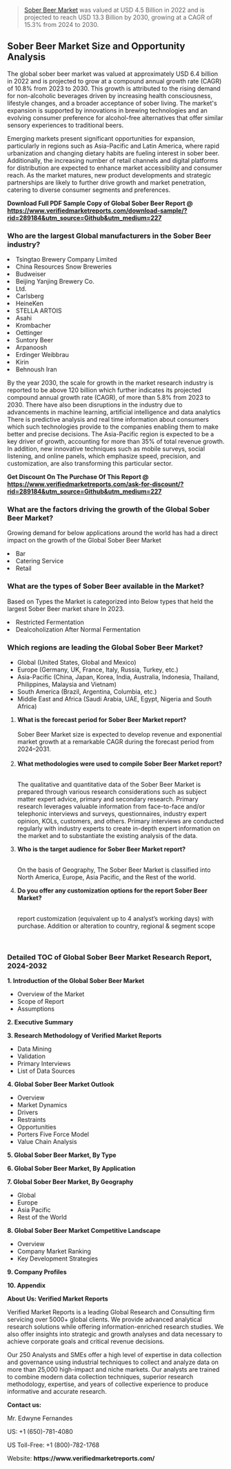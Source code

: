 <blockquote><p><p><a href="https://www.verifiedmarketreports.com/download-sample/?rid=289184&utm_source=Github&utm_medium=227" target="_blank">Sober Beer Market</a> was valued at USD 4.5 Billion in 2022 and is projected to reach USD 13.3 Billion by 2030, growing at a CAGR of 15.3% from 2024 to 2030.</p></blockquote><p><h2>Sober Beer Market Size and Opportunity Analysis</h2><p>The global sober beer market was valued at approximately USD 6.4 billion in 2022 and is projected to grow at a compound annual growth rate (CAGR) of 10.8% from 2023 to 2030. This growth is attributed to the rising demand for non-alcoholic beverages driven by increasing health consciousness, lifestyle changes, and a broader acceptance of sober living. The market's expansion is supported by innovations in brewing technologies and an evolving consumer preference for alcohol-free alternatives that offer similar sensory experiences to traditional beers.</p><p>Emerging markets present significant opportunities for expansion, particularly in regions such as Asia-Pacific and Latin America, where rapid urbanization and changing dietary habits are fueling interest in sober beer. Additionally, the increasing number of retail channels and digital platforms for distribution are expected to enhance market accessibility and consumer reach. As the market matures, new product developments and strategic partnerships are likely to further drive growth and market penetration, catering to diverse consumer segments and preferences.</p></p><p class=""><strong>Download Full PDF Sample Copy of Global Sober Beer Report @ <a href="https://www.verifiedmarketreports.com/download-sample/?rid=289184&amp;utm_source=Github&amp;utm_medium=227" target="_blank">https://www.verifiedmarketreports.com/download-sample/?rid=289184&amp;utm_source=Github&amp;utm_medium=227</a></strong></p><h3 id="" class="">Who are the largest Global manufacturers in the Sober Beer industry?</h3><p><li>Tsingtao Brewery Company Limited</li><li> China Resources Snow Breweries</li><li> Budweiser</li><li> Beijing Yanjing Brewery Co.</li><li>Ltd.</li><li> Carlsberg</li><li> HeineKen</li><li> STELLA ARTOIS</li><li> Asahi</li><li> Krombacher</li><li> Oettinger</li><li> Suntory Beer</li><li> Arpanoosh</li><li> Erdinger Weibbrau</li><li> Kirin</li><li> Behnoush Iran</li></p><div class=""><div class="" dir="" data-message-author-role="" data-message-id="" data-message-model-slug=""><div class=""><div class=""><div class=""><div class="" dir="" data-message-author-role="" data-message-id="" data-message-model-slug=""><div class=""><div class=""><p>By the year 2030, the scale for growth in the market research industry is reported to be above 120 billion which further indicates its projected compound annual growth rate (CAGR), of more than 5.8% from 2023 to 2030. There have also been disruptions in the industry due to advancements in machine learning, artificial intelligence and data analytics There is predictive analysis and real time information about consumers which such technologies provide to the companies enabling them to make better and precise decisions. The Asia-Pacific region is expected to be a key driver of growth, accounting for more than 35% of total revenue growth. In addition, new innovative techniques such as mobile surveys, social listening, and online panels, which emphasize speed, precision, and customization, are also transforming this particular sector.</p><p><strong>Get Discount On The Purchase Of This Report @&nbsp; <a href="https://www.verifiedmarketreports.com/ask-for-discount/?rid=289184&amp;utm_source=Github&amp;utm_medium=227" target="_blank">https://www.verifiedmarketreports.com/ask-for-discount/?rid=289184&amp;utm_source=Github&amp;utm_medium=227</a></strong></p></div></div></div></div></div></div></div></div><h3 id="" class="">What are the factors driving the growth of the Global Sober Beer Market?</h3><p id="" class="">Growing demand for below applications around the world has had a direct impact on the growth of the Global Sober Beer Market</p><p id="" class=""><li>Bar</li><li> Catering Service</li><li> Retail</li></p><h3 id="" class="">What are the types of Sober Beer available in the Market?</h3><p id="" class="">Based on Types the Market is categorized into Below types that held the largest Sober Beer market share In 2023.</p><p id="" class=""><li>Restricted Fermentation</li><li> Dealcoholization After Normal Fermentation</li></p><h3 id="" class="">Which regions are leading the Global Sober Beer Market?</h3><ul><li>Global (United States, Global and Mexico)</li><li>Europe (Germany, UK, France, Italy, Russia, Turkey, etc.)</li><li>Asia-Pacific (China, Japan, Korea, India, Australia, Indonesia, Thailand, Philippines, Malaysia and Vietnam)</li><li>South America (Brazil, Argentina, Columbia, etc.)</li><li>Middle East and Africa (Saudi Arabia, UAE, Egypt, Nigeria and South Africa)</li></ul><p><ol><li><strong>What is the forecast period for Sober Beer Market report?<br /></strong><br /><span data-sheets-root="1" data-sheets-value="{&quot;1&quot;:2,&quot;2&quot;:&quot;XXXX size is expected to develop revenue and exponential market growth at a remarkable CAGR during the forecast period from 2024&ndash;2030.&quot;}" data-sheets-userformat="{&quot;2&quot;:12674,&quot;4&quot;:{&quot;1&quot;:2,&quot;2&quot;:16776960},&quot;10&quot;:2,&quot;11&quot;:0,&quot;15&quot;:&quot;Arial&quot;,&quot;16&quot;:12}">Sober Beer Market size is expected to develop revenue and exponential market growth at a remarkable CAGR during the forecast period from 2024&ndash;2031.</span><br /><br /></li><li><strong>What methodologies were used to compile Sober Beer Market report?<br /><br /></strong><p>The qualitative and quantitative data of the&nbsp;Sober Beer Market is prepared through various research considerations such as subject matter expert advice, primary and secondary research. Primary research leverages valuable information from face-to-face and/or telephonic interviews and surveys, questionnaires, industry expert opinion, KOLs, customers, and others. Primary interviews are conducted regularly with industry experts to create in-depth expert information on the market and to substantiate the existing analysis of the data.&nbsp;</p></li><li><strong>Who is the target audience for Sober Beer Market report?<br /><br /></strong><p>On the basis of Geography, The&nbsp;Sober Beer Market is classified into North America, Europe, Asia Pacific, and the Rest of the world.</p></li><li><strong>Do you offer any customization options for the report Sober Beer Market?<br /><br /></strong><p>report customization (equivalent up to 4 analyst&rsquo;s working days) with purchase. Addition or alteration to country, regional &amp; segment scope</p><p>&nbsp;</p></li></ol></p><h3 id="" class="">Detailed TOC of Global Sober Beer Market Research Report, 2024-2032</h3><p id="" class=""><strong>1. Introduction of the Global Sober Beer Market</strong></p><ul><li>Overview of the Market</li><li>Scope of Report</li><li>Assumptions</li></ul><p id="" class=""><strong>2. Executive Summary</strong></p><p id="" class=""><strong>3. Research Methodology of&nbsp;Verified Market Reports</strong></p><ul><li>Data Mining</li><li>Validation</li><li>Primary Interviews</li><li>List of Data Sources</li></ul><p id="" class=""><strong>4. Global Sober Beer Market Outlook</strong></p><ul><li>Overview</li><li>Market Dynamics</li><li>Drivers</li><li>Restraints</li><li>Opportunities</li><li>Porters Five Force Model</li><li>Value Chain Analysis</li></ul><p id="" class=""><strong>5. Global Sober Beer Market, By&nbsp;Type</strong></p><p id="" class=""><strong>6. Global Sober Beer Market, By Application</strong></p><p id="" class=""><strong>7. Global Sober Beer Market, By Geography</strong></p><ul><li>Global</li><li>Europe</li><li>Asia Pacific</li><li>Rest of the World</li></ul><p id="" class=""><strong>8. Global Sober Beer Market Competitive Landscape</strong></p><ul><li>Overview</li><li>Company Market Ranking</li><li>Key Development Strategies</li></ul><p id="" class=""><strong>9. Company Profiles</strong></p><p id="" class=""><strong>10. Appendix</strong></p><p id="" class=""><strong>About Us: Verified Market Reports</strong></p><p id="" class="">Verified Market Reports is a leading Global Research and Consulting firm servicing over 5000+ global clients. We provide advanced analytical research solutions while offering information-enriched research studies. We also offer insights into strategic and growth analyses and data necessary to achieve corporate goals and critical revenue decisions.</p><p id="" class="">Our 250 Analysts and SMEs offer a high level of expertise in data collection and governance using industrial techniques to collect and analyze data on more than 25,000 high-impact and niche markets. Our analysts are trained to combine modern data collection techniques, superior research methodology, expertise, and years of collective experience to produce informative and accurate research.</p><p id="" class=""><strong>Contact us:</strong></p><p id="" class="">Mr. Edwyne Fernandes</p><p id="" class="">US: +1 (650)-781-4080</p><p id="" class="">US Toll-Free: +1 (800)-782-1768</p><p id="" class="">Website: <a target="" data-test-app-aware-link=""><strong>https://www.verifiedmarketreports.com/</strong></a></p>

